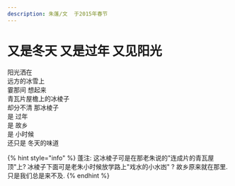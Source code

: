 ```yaml
---
description: 朱蓬/文  于2015年春节
---
```


# 又是冬天 又是过年 又见阳光

阳光洒在   
远方的冰雪上   
霎那间 想起来   
青瓦片屋檐上的冰棱子   
却分不清 那冰棱子   
是 过年   
是 故乡   
是 小时候   
还只是 冬天的味道

{% hint style="info" %}
蓬注: 这冰棱子可是在那老朱说的"连成片的青瓦屋顶"上?  冰棱子下面可是老朱小时候放学路上"戏水的小水凼" ?  故乡原来就在那里. 只是我们总是来不及.
{% endhint %}



